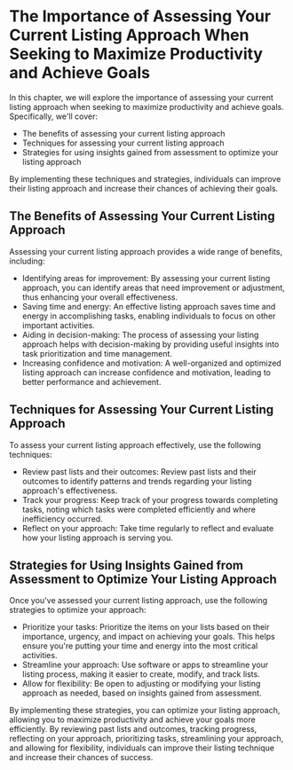 The Importance of Assessing Your Current Listing Approach When Seeking to Maximize Productivity and Achieve Goals
=====================================================================================================================================================================

In this chapter, we will explore the importance of assessing your current listing approach when seeking to maximize productivity and achieve goals. Specifically, we'll cover:

* The benefits of assessing your current listing approach
* Techniques for assessing your current listing approach
* Strategies for using insights gained from assessment to optimize your listing approach

By implementing these techniques and strategies, individuals can improve their listing approach and increase their chances of achieving their goals.

The Benefits of Assessing Your Current Listing Approach
-------------------------------------------------------

Assessing your current listing approach provides a wide range of benefits, including:

* Identifying areas for improvement: By assessing your current listing approach, you can identify areas that need improvement or adjustment, thus enhancing your overall effectiveness.
* Saving time and energy: An effective listing approach saves time and energy in accomplishing tasks, enabling individuals to focus on other important activities.
* Aiding in decision-making: The process of assessing your listing approach helps with decision-making by providing useful insights into task prioritization and time management.
* Increasing confidence and motivation: A well-organized and optimized listing approach can increase confidence and motivation, leading to better performance and achievement.

Techniques for Assessing Your Current Listing Approach
------------------------------------------------------

To assess your current listing approach effectively, use the following techniques:

* Review past lists and their outcomes: Review past lists and their outcomes to identify patterns and trends regarding your listing approach's effectiveness.
* Track your progress: Keep track of your progress towards completing tasks, noting which tasks were completed efficiently and where inefficiency occurred.
* Reflect on your approach: Take time regularly to reflect and evaluate how your listing approach is serving you.

Strategies for Using Insights Gained from Assessment to Optimize Your Listing Approach
--------------------------------------------------------------------------------------

Once you've assessed your current listing approach, use the following strategies to optimize your approach:

* Prioritize your tasks: Prioritize the items on your lists based on their importance, urgency, and impact on achieving your goals. This helps ensure you're putting your time and energy into the most critical activities.
* Streamline your approach: Use software or apps to streamline your listing process, making it easier to create, modify, and track lists.
* Allow for flexibility: Be open to adjusting or modifying your listing approach as needed, based on insights gained from assessment.

By implementing these strategies, you can optimize your listing approach, allowing you to maximize productivity and achieve your goals more efficiently. By reviewing past lists and outcomes, tracking progress, reflecting on your approach, prioritizing tasks, streamlining your approach, and allowing for flexibility, individuals can improve their listing technique and increase their chances of success.
